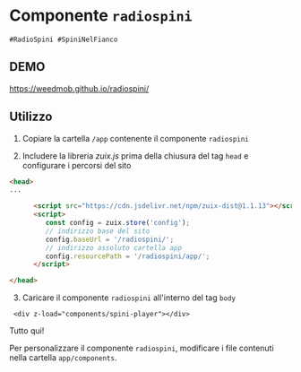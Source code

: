 # Componente `radiospini`

`#RadioSpini #SpiniNelFianco`

## DEMO

https://weedmob.github.io/radiospini/

## Utilizzo

1. Copiare la cartella `/app` contenente il componente `radiospini` 

2. Includere la libreria *zuix.js* prima della chiusura del tag `head` e configurare i percorsi del sito
```html
<head>
...

      <script src="https://cdn.jsdelivr.net/npm/zuix-dist@1.1.13"></script>
      <script>
         const config = zuix.store('config');
         // indirizzo base del sito
         config.baseUrl = '/radiospini/';
         // indirizzo assoluto cartella app
         config.resourcePath = '/radiospini/app/';
      </script>

</head>
```

3. Caricare il componente `radiospini` all'interno del tag `body`

```
 <div z-load="components/spini-player"></div>
```

Tutto qui!

Per personalizzare il componente `radiospini`, modificare i file contenuti nella cartella `app/components`.
